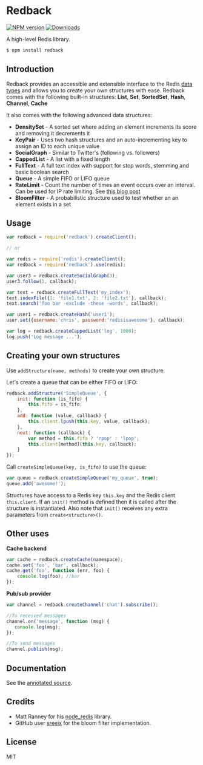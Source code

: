 # Redback

[![NPM version][npm-image]][npm-url] [![Downloads][downloads-image]][npm-url]

A high-level Redis library.

```sh
$ npm install redback
```

## Introduction

Redback provides an accessible and extensible interface to the Redis
[data types](http://redis.io/topics/data-types) and allows you to create
your own structures with ease. Redback comes with the following built-in
structures: **List**,  **Set**, **SortedSet**, **Hash**, **Channel**, **Cache**

It also comes with the following advanced data structures:

- **DensitySet** - A sorted set where adding an element increments its score and removing it decrements it
- **KeyPair** - Uses two hash structures and an auto-incrementing key to assign an ID to each unique value
- **SocialGraph** - Similar to Twitter's (following vs. followers)
- **CappedList** - A list with a fixed length
- **FullText** - A full text index with support for stop words, stemming and basic boolean search
- **Queue** - A simple FIFO or LIFO queue
- **RateLimit** - Count the number of times an event occurs over an interval. Can be used for IP rate limiting. See [this blog post](https://gist.github.com/chriso/54dd46b03155fcf555adccea822193da)
- **BloomFilter** - A probabilistic structure used to test whether an an element exists in a set

## Usage

```javascript
var redback = require('redback').createClient();

// or

var redis = require('redis').createClient();
var redback = require('redback').use(redis);
```

```javascript
var user3 = redback.createSocialGraph(3);
user3.follow(1, callback);

var text = redback.createFullText('my_index');
text.indexFile({1: 'file1.txt', 2: 'file2.txt'}, callback);
text.search('foo bar -exclude -these -words', callback);

var user1 = redback.createHash('user1');
user.set({username:'chris', password:'redisisawesome'}, callback);

var log = redback.createCappedList('log', 1000);
log.push('Log message ...');
```

## Creating your own structures

Use `addStructure(name, methods)` to create your own structure.

Let's create a queue that can be either FIFO or LIFO:

```javascript
redback.addStructure('SimpleQueue', {
    init: function (is_fifo) {
        this.fifo = is_fifo;
    },
    add: function (value, callback) {
        this.client.lpush(this.key, value, callback);
    },
    next: function (callback) {
        var method = this.fifo ? 'rpop' : 'lpop';
        this.client[method](this.key, callback);
    }
});
```

Call `createSimpleQueue(key, is_fifo)` to use the queue:

```javascript
var queue = redback.createSimpleQueue('my_queue', true);
queue.add('awesome!');
```

Structures have access to a Redis key `this.key` and the Redis client
`this.client`. If an `init()` method is defined then it is called after
the structure is instantiated. Also note that `init()` receives any extra parameters
from `create<structure>()`.

## Other uses

**Cache backend**

```javascript
var cache = redback.createCache(namespace);
cache.set('foo', 'bar', callback);
cache.get('foo', function (err, foo) {
    console.log(foo); //bar
});
```

**Pub/sub provider**

```javascript
var channel = redback.createChannel('chat').subscribe();

//To received messages
channel.on('message', function (msg) {
   console.log(msg);
});

//To send messages
channel.publish(msg);
```

## Documentation

See the [annotated source](http://chriso.github.io/redback/api.html).

## Credits

- Matt Ranney for his [node_redis](https://github.com/mranney/node_redis) library.
- GitHub user [sreeix](https://github.com/sreeix) for the bloom filter implementation.

## License

MIT


[downloads-image]: http://img.shields.io/npm/dm/redback.svg
[npm-url]: https://npmjs.org/package/redback
[npm-image]: http://img.shields.io/npm/v/redback.svg
